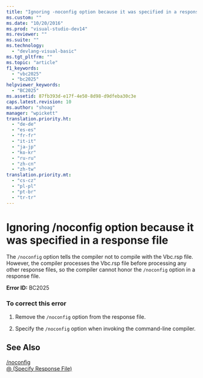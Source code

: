 ```yaml
---
title: "Ignoring -noconfig option because it was specified in a response file | hehe"
ms.custom: ""
ms.date: "10/20/2016"
ms.prod: "visual-studio-dev14"
ms.reviewer: ""
ms.suite: ""
ms.technology: 
  - "devlang-visual-basic"
ms.tgt_pltfrm: ""
ms.topic: "article"
f1_keywords: 
  - "vbc2025"
  - "bc2025"
helpviewer_keywords: 
  - "BC2025"
ms.assetid: 87fb393d-e17f-4e50-8d98-d9dfeba30c3e
caps.latest.revision: 10
ms.author: "shoag"
manager: "wpickett"
translation.priority.ht: 
  - "de-de"
  - "es-es"
  - "fr-fr"
  - "it-it"
  - "ja-jp"
  - "ko-kr"
  - "ru-ru"
  - "zh-cn"
  - "zh-tw"
translation.priority.mt: 
  - "cs-cz"
  - "pl-pl"
  - "pt-br"
  - "tr-tr"
---
```

# Ignoring /noconfig option because it was specified in a response file
The `/noconfig` option tells the compiler not to compile with the Vbc.rsp file. However, the compiler processes the Vbc.rsp file before processing any other response files, so the compiler cannot honor the `/noconfig` option in a response file.  
  
 **Error ID:** BC2025  
  
### To correct this error  
  
1.  Remove the `/noconfig` option from the response file.  
  
2.  Specify the `/noconfig` option when invoking the command-line compiler.  
  
## See Also  
 [/noconfig](../Topic/-noconfig.md)   
 [@ (Specify Response File)](../Topic/@%20\(Specify%20Response%20File\)%20\(Visual%20Basic\).md)